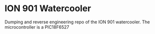 # ION 901 Watercooler

Dumping and reverse engineering repo of the ION 901 watercooler.
The microcontroller is a PIC18F6527